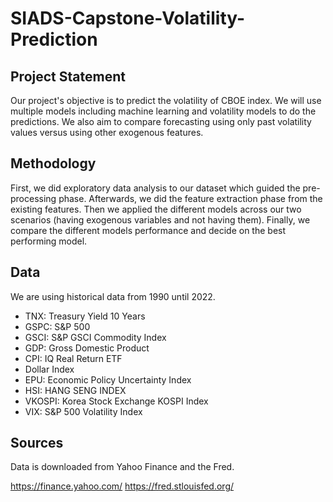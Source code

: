 # SIADS-Capstone-Volatility-Prediction


## Project Statement

Our project's objective is to predict the volatility of CBOE index. We will use multiple models including machine learning and volatility models to do the predictions. We also aim to compare forecasting using only past volatility values versus using other exogenous features.  

## Methodology

First, we did exploratory data analysis to our dataset which guided the pre-processing phase. Afterwards, we did the feature extraction phase from the existing features. Then we applied the different models across our two scenarios (having exogenous variables and not having them). Finally, we compare the different models performance and decide on the best performing model.

## Data

We are using historical data from 1990 until 2022. 
- TNX: Treasury Yield 10 Years
- GSPC: S&P 500 
- GSCI: S&P GSCI Commodity Index
- GDP: Gross Domestic Product
- CPI: IQ Real Return ETF
- Dollar Index
- EPU: Economic Policy Uncertainty Index
- HSI: HANG SENG INDEX
- VKOSPI: Korea Stock Exchange KOSPI Index
- VIX: S&P 500 Volatility Index

## Sources

Data is downloaded from Yahoo Finance and the Fred. 

https://finance.yahoo.com/
https://fred.stlouisfed.org/
